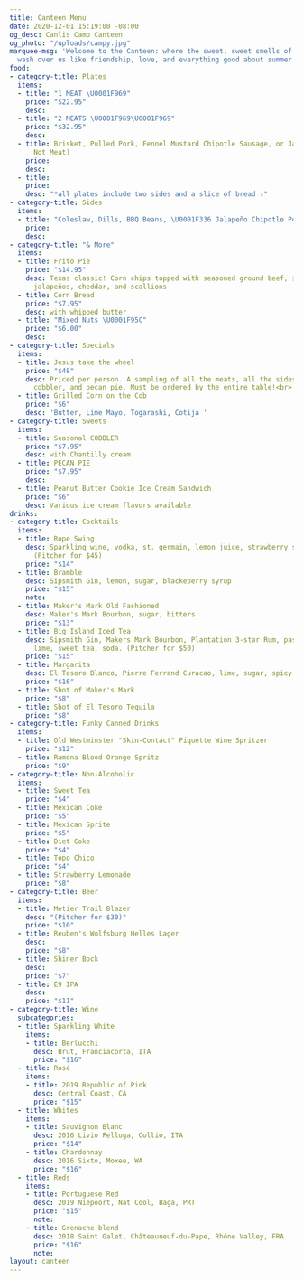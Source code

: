```yaml
---
title: Canteen Menu
date: 2020-12-01 15:19:00 -08:00
og_desc: Canlis Camp Canteen
og_photo: "/uploads/campy.jpg"
marquee-msg: 'Welcome to the Canteen: where the sweet, sweet smells of premium meats
  wash over us like friendship, love, and everything good about summer. '
food:
- category-title: Plates
  items:
  - title: "1 MEAT \U0001F969"
    price: "$22.95"
    desc: 
  - title: "2 MEATS \U0001F969\U0001F969"
    price: "$32.95"
    desc: 
  - title: Brisket, Pulled Pork, Fennel Mustard Chipotle Sausage, or Jackfruit ( ⇦
      Not Meat)
    price: 
    desc: 
  - title: 
    price: 
    desc: "*all plates include two sides and a slice of bread ⇩"
- category-title: Sides
  items:
  - title: "Coleslaw, Dills, BBQ Beans, \U0001F336️ Jalapeño Chipotle Potato Chips"
    price: 
    desc: 
- category-title: "& More"
  items:
  - title: Frito Pie
    price: "$14.95"
    desc: Texas classic! Corn chips topped with seasoned ground beef, sour cream,
      jalapeños, cheddar, and scallions
  - title: Corn Bread
    price: "$7.95"
    desc: with whipped butter
  - title: "Mixed Nuts \U0001F95C"
    price: "$6.00"
    desc: 
- category-title: Specials
  items:
  - title: Jesus take the wheel
    price: "$48"
    desc: Priced per person. A sampling of all the meats, all the sides, cornbread,
      cobbler, and pecan pie. Must be ordered by the entire table!<br> <img src='https://canlis.com/uploads/mandancing.gif'/>
  - title: Grilled Corn on the Cob
    price: "$6"
    desc: 'Butter, Lime Mayo, Togarashi, Cotija '
- category-title: Sweets
  items:
  - title: Seasonal COBBLER
    price: "$7.95"
    desc: with Chantilly cream
  - title: PECAN PIE
    price: "$7.95"
    desc: 
  - title: Peanut Butter Cookie Ice Cream Sandwich
    price: "$6"
    desc: Various ice cream flavors available
drinks:
- category-title: Cocktails
  items:
  - title: Rope Swing
    desc: Sparkling wine, vodka, st. germain, lemon juice, strawberry syrup, soda
      (Pitcher for $45)
    price: "$14"
  - title: Bramble
    desc: Sipsmith Gin, lemon, sugar, blackeberry syrup
    price: "$15"
    note: 
  - title: Maker's Mark Old Fashioned
    desc: Maker's Mark Bourbon, sugar, bitters
    price: "$13"
  - title: Big Island Iced Tea
    desc: Sipsmith Gin, Makers Mark Bourbon, Plantation 3-star Rum, passion fruit,
      lime, sweet tea, soda. (Pitcher for $50)
    price: "$15"
  - title: Margarita
    desc: El Tesoro Blanco, Pierre Ferrand Curacao, lime, sugar, spicy tamarind salt
    price: "$16"
  - title: Shot of Maker's Mark
    price: "$8"
  - title: Shot of El Tesoro Tequila
    price: "$8"
- category-title: Funky Canned Drinks
  items:
  - title: Old Westminster "Skin-Contact" Piquette Wine Spritzer
    price: "$12"
  - title: Ramona Blood Orange Spritz
    price: "$9"
- category-title: Non-Alcoholic
  items:
  - title: Sweet Tea
    price: "$4"
  - title: Mexican Coke
    price: "$5"
  - title: Mexican Sprite
    price: "$5"
  - title: Diet Coke
    price: "$4"
  - title: Topo Chico
    price: "$4"
  - title: Strawberry Lemonade
    price: "$8"
- category-title: Beer
  items:
  - title: Metier Trail Blazer
    desc: "(Pitcher for $30)"
    price: "$10"
  - title: Reuben's Wolfsburg Helles Lager
    desc: 
    price: "$8"
  - title: Shiner Bock
    desc: 
    price: "$7"
  - title: E9 IPA
    desc: 
    price: "$11"
- category-title: Wine
  subcategories:
  - title: Sparkling White
    items:
    - title: Berlucchi
      desc: Brut, Franciacorta, ITA
      price: "$16"
  - title: Rosé
    items:
    - title: 2019 Republic of Pink
      desc: Central Coast, CA
      price: "$15"
  - title: Whites
    items:
    - title: Sauvignon Blanc
      desc: 2016 Livio Felluga, Collio, ITA
      price: "$14"
    - title: Chardonnay
      desc: 2016 Sixto, Moxee, WA
      price: "$16"
  - title: Reds
    items:
    - title: Portuguese Red
      desc: 2019 Niepoort, Nat Cool, Baga, PRT
      price: "$15"
      note: 
    - title: Grenache blend
      desc: 2018 Saint Galet, Châteauneuf-du-Pape, Rhône Valley, FRA
      price: "$16"
      note: 
layout: canteen
---
```


